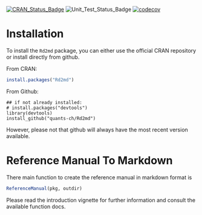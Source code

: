 [![CRAN_Status_Badge](http://www.r-pkg.org/badges/version/Rd2md)](https://cran.r-project.org/package=Rd2md)
![Unit_Test_Status_Badge](https://github.com/quantsch/Rd2md/actions/workflows/r-cmd-check.yaml/badge.svg?branch=master)
[![codecov](https://codecov.io/gh/quantsch/Rd2md/graph/badge.svg?token=0ZHTXDYG3T)](https://codecov.io/gh/quantsch/Rd2md)



# Installation

To install the `Rd2md` package, you can either use the official CRAN repository or install directly from github.

From CRAN:

```r
install.packages("Rd2md")
```

From Github:
```
## if not already installed:
# install.packages("devtools") 
library(devtools)
install_github("quants-ch/Rd2md")
```

However, please not that github will always have the most recent version available.

# Reference Manual To Markdown

There main function to create the reference manual in markdown format is

```r
ReferenceManual(pkg, outdir)
```

Please read the introduction vignette for further information and consult the available function docs.
